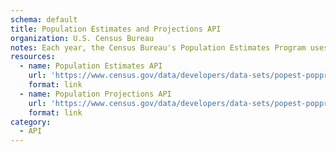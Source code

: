 ```yaml
---
schema: default
title: Population Estimates and Projections API
organization: U.S. Census Bureau
notes: Each year, the Census Bureau's Population Estimates Program uses current data on births, deaths, and migration to calculate population change since the most recent decennial census and produces a time series of estimates of population, demographic components of change, and housing units. The annual time series of estimates begins with the most recent decennial census data and extends to the vintage year. 
resources:
  - name: Population Estimates API
    url: 'https://www.census.gov/data/developers/data-sets/popest-popproj/popest.html'
    format: link
  - name: Population Projections API
    url: 'https://www.census.gov/data/developers/data-sets/popest-popproj/popproj.html'
    format: link
category:
  - API
---
```

